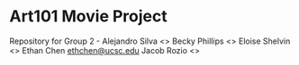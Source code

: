 # Art101 Movie Project
Repository for Group 2 -
Alejandro Silva <>
Becky Phillips <>
Eloise Shelvin <>
Ethan Chen <ethchen@ucsc.edu>
Jacob Rozio <>

